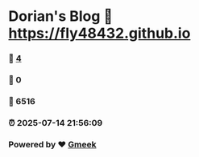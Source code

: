 # Dorian's Blog :link: https://fly48432.github.io 
### :page_facing_up: [4](https://fly48432.github.io/tag.html) 
### :speech_balloon: 0 
### :hibiscus: 6516 
### :alarm_clock: 2025-07-14 21:56:09 
### Powered by :heart: [Gmeek](https://github.com/Meekdai/Gmeek)
